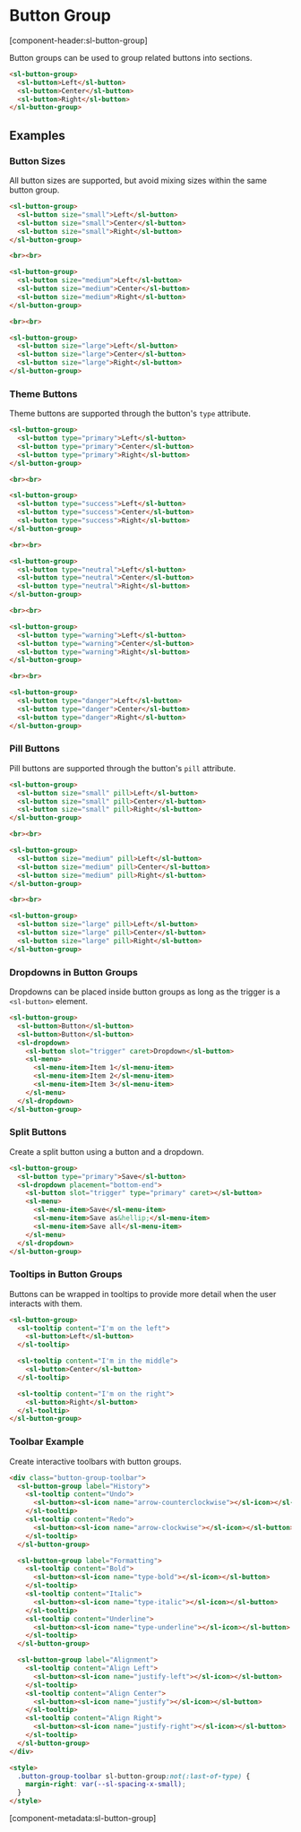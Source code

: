 # Button Group

[component-header:sl-button-group]

Button groups can be used to group related buttons into sections.

```html preview
<sl-button-group>
  <sl-button>Left</sl-button>
  <sl-button>Center</sl-button>
  <sl-button>Right</sl-button>
</sl-button-group>
```

## Examples

### Button Sizes

All button sizes are supported, but avoid mixing sizes within the same button group.

```html preview
<sl-button-group>
  <sl-button size="small">Left</sl-button>
  <sl-button size="small">Center</sl-button>
  <sl-button size="small">Right</sl-button>
</sl-button-group>

<br><br>

<sl-button-group>
  <sl-button size="medium">Left</sl-button>
  <sl-button size="medium">Center</sl-button>
  <sl-button size="medium">Right</sl-button>
</sl-button-group>

<br><br>

<sl-button-group>
  <sl-button size="large">Left</sl-button>
  <sl-button size="large">Center</sl-button>
  <sl-button size="large">Right</sl-button>
</sl-button-group>
```

### Theme Buttons

Theme buttons are supported through the button's `type` attribute.

```html preview
<sl-button-group>
  <sl-button type="primary">Left</sl-button>
  <sl-button type="primary">Center</sl-button>
  <sl-button type="primary">Right</sl-button>
</sl-button-group>

<br><br>

<sl-button-group>
  <sl-button type="success">Left</sl-button>
  <sl-button type="success">Center</sl-button>
  <sl-button type="success">Right</sl-button>
</sl-button-group>

<br><br>

<sl-button-group>
  <sl-button type="neutral">Left</sl-button>
  <sl-button type="neutral">Center</sl-button>
  <sl-button type="neutral">Right</sl-button>
</sl-button-group>

<br><br>

<sl-button-group>
  <sl-button type="warning">Left</sl-button>
  <sl-button type="warning">Center</sl-button>
  <sl-button type="warning">Right</sl-button>
</sl-button-group>

<br><br>

<sl-button-group>
  <sl-button type="danger">Left</sl-button>
  <sl-button type="danger">Center</sl-button>
  <sl-button type="danger">Right</sl-button>
</sl-button-group>
```

### Pill Buttons

Pill buttons are supported through the button's `pill` attribute.

```html preview
<sl-button-group>
  <sl-button size="small" pill>Left</sl-button>
  <sl-button size="small" pill>Center</sl-button>
  <sl-button size="small" pill>Right</sl-button>
</sl-button-group>

<br><br>

<sl-button-group>
  <sl-button size="medium" pill>Left</sl-button>
  <sl-button size="medium" pill>Center</sl-button>
  <sl-button size="medium" pill>Right</sl-button>
</sl-button-group>

<br><br>

<sl-button-group>
  <sl-button size="large" pill>Left</sl-button>
  <sl-button size="large" pill>Center</sl-button>
  <sl-button size="large" pill>Right</sl-button>
</sl-button-group>
```

### Dropdowns in Button Groups

Dropdowns can be placed inside button groups as long as the trigger is a `<sl-button>` element.

```html preview
<sl-button-group> 
  <sl-button>Button</sl-button>
  <sl-button>Button</sl-button>
  <sl-dropdown>
    <sl-button slot="trigger" caret>Dropdown</sl-button>
    <sl-menu>
      <sl-menu-item>Item 1</sl-menu-item>
      <sl-menu-item>Item 2</sl-menu-item>
      <sl-menu-item>Item 3</sl-menu-item>
    </sl-menu>
  </sl-dropdown>
</sl-button-group>
```

### Split Buttons

Create a split button using a button and a dropdown.

```html preview
<sl-button-group> 
  <sl-button type="primary">Save</sl-button>
  <sl-dropdown placement="bottom-end">
    <sl-button slot="trigger" type="primary" caret></sl-button>
    <sl-menu>
      <sl-menu-item>Save</sl-menu-item>
      <sl-menu-item>Save as&hellip;</sl-menu-item>
      <sl-menu-item>Save all</sl-menu-item>
    </sl-menu>
  </sl-dropdown>
</sl-button-group>
```

### Tooltips in Button Groups

Buttons can be wrapped in tooltips to provide more detail when the user interacts with them.

```html preview
<sl-button-group>
  <sl-tooltip content="I'm on the left">
    <sl-button>Left</sl-button>
  </sl-tooltip>

  <sl-tooltip content="I'm in the middle">
    <sl-button>Center</sl-button>
  </sl-tooltip>

  <sl-tooltip content="I'm on the right">
    <sl-button>Right</sl-button>
  </sl-tooltip>
</sl-button-group>
```

### Toolbar Example

Create interactive toolbars with button groups.

```html preview
<div class="button-group-toolbar">
  <sl-button-group label="History">
    <sl-tooltip content="Undo">
      <sl-button><sl-icon name="arrow-counterclockwise"></sl-icon></sl-button>
    </sl-tooltip>
    <sl-tooltip content="Redo">
      <sl-button><sl-icon name="arrow-clockwise"></sl-icon></sl-button>
    </sl-tooltip>
  </sl-button-group>

  <sl-button-group label="Formatting">
    <sl-tooltip content="Bold">
      <sl-button><sl-icon name="type-bold"></sl-icon></sl-button>
    </sl-tooltip>
    <sl-tooltip content="Italic">
      <sl-button><sl-icon name="type-italic"></sl-icon></sl-button>
    </sl-tooltip>
    <sl-tooltip content="Underline">
      <sl-button><sl-icon name="type-underline"></sl-icon></sl-button>
    </sl-tooltip>
  </sl-button-group>

  <sl-button-group label="Alignment">
    <sl-tooltip content="Align Left">
      <sl-button><sl-icon name="justify-left"></sl-icon></sl-button>
    </sl-tooltip>
    <sl-tooltip content="Align Center">
      <sl-button><sl-icon name="justify"></sl-icon></sl-button>
    </sl-tooltip>
    <sl-tooltip content="Align Right">
      <sl-button><sl-icon name="justify-right"></sl-icon></sl-button>
    </sl-tooltip>
  </sl-button-group>
</div>

<style>
  .button-group-toolbar sl-button-group:not(:last-of-type) {
    margin-right: var(--sl-spacing-x-small);
  }
</style>
```

[component-metadata:sl-button-group]
